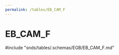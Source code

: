 ```yaml
---
permalink: /tables/EB_CAM_F
---
```

# EB\_CAM\_F
<!-- SPDX-License-Identifier: MPL-2.0 -->

<!-- ATTENTION : Ne pas supprimer ou modifier la ligne ci-dessous -->
#include "snds/tables/.schemas/EGB/EB_CAM_F.md"
<!-- ATTENTION : Ne pas supprimer ou modifier la ligne ci-dessus -->
